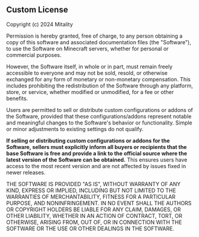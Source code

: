 ## Custom License

Copyright (c) 2024 Mitality

Permission is hereby granted, free of charge, to any person obtaining a copy of this software and associated documentation files (the "Software"), to use the Software on Minecraft servers, whether for personal or commercial purposes.

However, the Software itself, in whole or in part, must remain freely accessible to everyone and may not be sold, resold, or otherwise exchanged for any form of monetary or non-monetary compensation. This includes prohibiting the redistribution of the Software through any platform, store, or service, whether modified or unmodified, for a fee or other benefits.

Users are permitted to sell or distribute custom configurations or addons of the Software, provided that these configurations/addons represent notable and meaningful changes to the Software's behavior or functionality. Simple or minor adjustments to existing settings do not qualify.

**If selling or distributing custom configurations or addons for the Software, sellers must explicitly inform all buyers or recipients that the base Software is free and provide a link to the official source where the latest version of the Software can be obtained.** This ensures users have access to the most recent version and are not affected by issues fixed in newer releases.

THE SOFTWARE IS PROVIDED "AS IS", WITHOUT WARRANTY OF ANY KIND, EXPRESS OR IMPLIED, INCLUDING BUT NOT LIMITED TO THE WARRANTIES OF MERCHANTABILITY, FITNESS FOR A PARTICULAR PURPOSE, AND NONINFRINGEMENT. IN NO EVENT SHALL THE AUTHORS OR COPYRIGHT HOLDERS BE LIABLE FOR ANY CLAIM, DAMAGES, OR OTHER LIABILITY, WHETHER IN AN ACTION OF CONTRACT, TORT, OR OTHERWISE, ARISING FROM, OUT OF, OR IN CONNECTION WITH THE SOFTWARE OR THE USE OR OTHER DEALINGS IN THE SOFTWARE.
